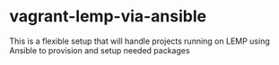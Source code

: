 # vagrant-lemp-via-ansible
This is a flexible setup that will handle projects running on LEMP using Ansible to provision and setup needed packages
